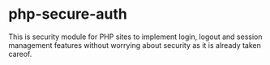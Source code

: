 # php-secure-auth
This is security module for PHP sites to implement login, logout and session management features without worrying about security as it is already taken careof.
